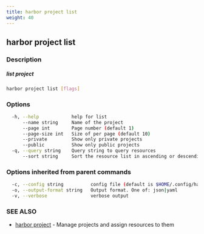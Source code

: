 ```yaml
---
title: harbor project list
weight: 40
---
```

## harbor project list

### Description

##### list project

```sh
harbor project list [flags]
```

### Options

```sh
  -h, --help            help for list
      --name string     Name of the project
      --page int        Page number (default 1)
      --page-size int   Size of per page (default 10)
      --private         Show only private projects
      --public          Show only public projects
  -q, --query string    Query string to query resources
      --sort string     Sort the resource list in ascending or descending order
```

### Options inherited from parent commands

```sh
  -c, --config string          config file (default is $HOME/.config/harbor-cli/config.yaml)
  -o, --output-format string   Output format. One of: json|yaml
  -v, --verbose                verbose output
```

### SEE ALSO

* [harbor project](harbor-project.md)	 - Manage projects and assign resources to them

